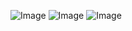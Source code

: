 ![Image](https://github.com/user-attachments/assets/9790cb55-0c75-43b5-b78e-14f7a363082a)
![Image](https://github.com/user-attachments/assets/41720a16-4453-4ebd-8c98-3431a16809df)
![Image](https://github.com/user-attachments/assets/8840fb26-abcf-44d3-9aba-e711c2e5815f)
